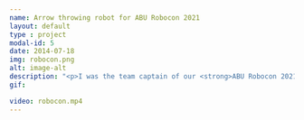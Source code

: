 ```yaml
---
name: Arrow throwing robot for ABU Robocon 2021
layout: default
type : project
modal-id: 5
date: 2014-07-18
img: robocon.png
alt: image-alt
description: "<p>I was the team captain of our <strong>ABU Robocon 2021</strong> team where we designed and fabricated two mobile robots – one manual and the other autonomous – to move through an arena, picking up arrows and precisely throwing them into pots. More details about the design can be found in <a href=\"https://drive.google.com/file/d/14s6vHlBi_3uRdRsnJtOFdxnsnyQ1FI9r/view?usp=drive_link\">this document</a>.</p>"
gif:

video: robocon.mp4
---
```

